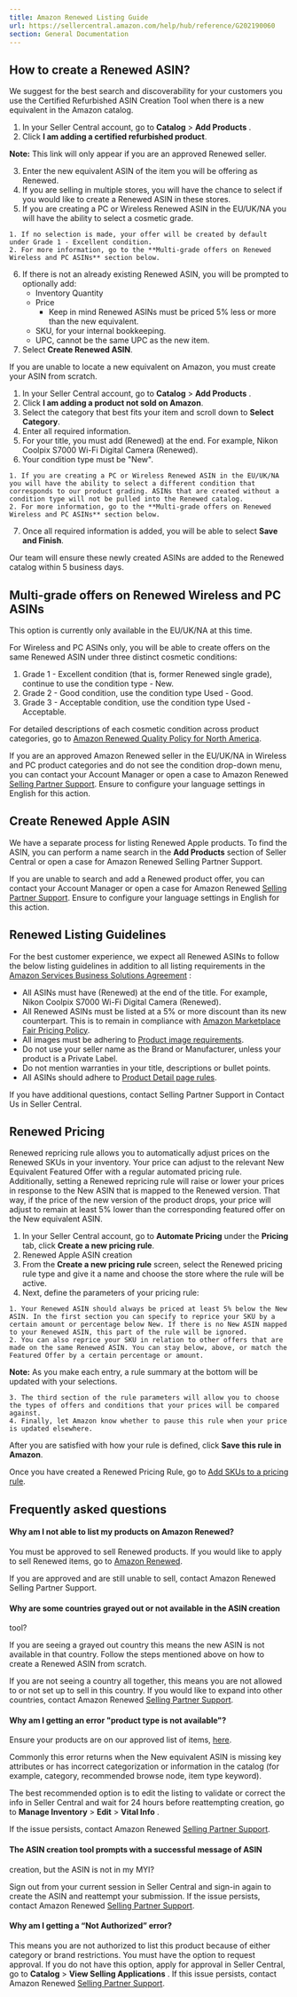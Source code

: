 ```yaml
---
title: Amazon Renewed Listing Guide
url: https://sellercentral.amazon.com/help/hub/reference/G202190060
section: General Documentation
---
```


## How to create a Renewed ASIN?

We suggest for the best search and discoverability for your customers you use
the Certified Refurbished ASIN Creation Tool when there is a new equivalent in
the Amazon catalog.  

  1. In your Seller Central account, go to **Catalog** > **Add Products** .
  2. Click **I am adding a certified refurbished product**.

**Note:** This link will only appear if you are an approved Renewed seller.

  3. Enter the new equivalent ASIN of the item you will be offering as Renewed.
  4. If you are selling in multiple stores, you will have the chance to select if you would like to create a Renewed ASIN in these stores.
  5. If you are creating a PC or Wireless Renewed ASIN in the EU/UK/NA you will have the ability to select a cosmetic grade.  

    1. If no selection is made, your offer will be created by default under Grade 1 - Excellent condition.
    2. For more information, go to the **Multi-grade offers on Renewed Wireless and PC ASINs** section below.
  6. If there is not an already existing Renewed ASIN, you will be prompted to optionally add:
     * Inventory Quantity 
     * Price
       * Keep in mind Renewed ASINs must be priced 5% less or more than the new equivalent. 
     * SKU, for your internal bookkeeping.
     * UPC, cannot be the same UPC as the new item.
  7. Select **Create Renewed ASIN**.

If you are unable to locate a new equivalent on Amazon, you must create your
ASIN from scratch.  

  1. In your Seller Central account, go to **Catalog** > **Add Products** .
  2. Click **I am adding a product not sold on Amazon**.
  3. Select the category that best fits your item and scroll down to **Select Category**.
  4. Enter all required information.
  5. For your title, you must add (Renewed) at the end. For example, Nikon Coolpix S7000 Wi-Fi Digital Camera (Renewed).
  6. Your condition type must be "New".  

    1. If you are creating a PC or Wireless Renewed ASIN in the EU/UK/NA you will have the ability to select a different condition that corresponds to our product grading. ASINs that are created without a condition type will not be pulled into the Renewed catalog.
    2. For more information, go to the **Multi-grade offers on Renewed Wireless and PC ASINs** section below.
  7. Once all required information is added, you will be able to select **Save and Finish**.

Our team will ensure these newly created ASINs are added to the Renewed
catalog within 5 business days.

## Multi-grade offers on Renewed Wireless and PC ASINs

This option is currently only available in the EU/UK/NA at this time.

For Wireless and PC ASINs only, you will be able to create offers on the same
Renewed ASIN under three distinct cosmetic conditions:  

  1. Grade 1 - Excellent condition (that is, former Renewed single grade), continue to use the condition type - New.
  2. Grade 2 - Good condition, use the condition type Used - Good.
  3. Grade 3 - Acceptable condition, use the condition type Used -Acceptable.

For detailed descriptions of each cosmetic condition across product
categories, go to [Amazon Renewed Quality Policy for North
America](/gp/help/G202190320).

If you are an approved Amazon Renewed seller in the EU/UK/NA in Wireless and
PC product categories and do not see the condition drop-down menu, you can
contact your Account Manager or open a case to Amazon Renewed [Selling Partner
Support](/help/hub/support#). Ensure to configure your language settings in
English for this action.

## Create Renewed Apple ASIN

We have a separate process for listing Renewed Apple products. To find the
ASIN, you can perform a name search in the **Add Products** section of Seller
Central or open a case for Amazon Renewed Selling Partner Support.

If you are unable to search and add a Renewed product offer, you can contact
your Account Manager or open a case for Amazon Renewed [Selling Partner
Support](/help/hub/support#). Ensure to configure your language settings in
English for this action.

## Renewed Listing Guidelines

For the best customer experience, we expect all Renewed ASINs to follow the
below listing guidelines in addition to all listing requirements in the
[Amazon Services Business Solutions Agreement](/gp/help/G1791) :

  * All ASINs must have (Renewed) at the end of the title. For example, Nikon Coolpix S7000 Wi-Fi Digital Camera (Renewed).
  * All Renewed ASINs must be listed at a 5% or more discount than its new counterpart. This is to remain in compliance with [Amazon Marketplace Fair Pricing Policy](/gp/help/G5TUVJKZHUVMN77V).
  * All images must be adhering to [Product image requirements](/gp/help/G1881).
  * Do not use your seller name as the Brand or Manufacturer, unless your product is a Private Label.
  * Do not mention warranties in your title, descriptions or bullet points.
  * All ASINs should adhere to [Product Detail page rules](/gp/help/G200390640).

If you have additional questions, contact Selling Partner Support in Contact
Us in Seller Central.

## Renewed Pricing

Renewed repricing rule allows you to automatically adjust prices on the
Renewed SKUs in your inventory. Your price can adjust to the relevant New
Equivalent Featured Offer with a regular automated pricing rule. Additionally,
setting a Renewed repricing rule will raise or lower your prices in response
to the New ASIN that is mapped to the Renewed version. That way, if the price
of the new version of the product drops, your price will adjust to remain at
least 5% lower than the corresponding featured offer on the New equivalent
ASIN.

  

  1. In your Seller Central account, go to **Automate Pricing** under the **Pricing** tab, click **Create a new pricing rule**.
  2. Renewed Apple ASIN creation
  3. From the **Create a new pricing rule** screen, select the Renewed pricing rule type and give it a name and choose the store where the rule will be active.
  4. Next, define the parameters of your pricing rule:  

    1. Your Renewed ASIN should always be priced at least 5% below the New ASIN. In the first section you can specify to reprice your SKU by a certain amount or percentage below New. If there is no New ASIN mapped to your Renewed ASIN, this part of the rule will be ignored.
    2. You can also reprice your SKU in relation to other offers that are made on the same Renewed ASIN. You can stay below, above, or match the Featured Offer by a certain percentage or amount.

**Note:** As you make each entry, a rule summary at the bottom will be updated
with your selections.

    3. The third section of the rule parameters will allow you to choose the types of offers and conditions that your prices will be compared against.
    4. Finally, let Amazon know whether to pause this rule when your price is updated elsewhere.

After you are satisfied with how your rule is defined, click **Save this rule
in Amazon**.

Once you have created a Renewed Pricing Rule, go to [Add SKUs to a pricing
rule](/gp/help/201995760).

## Frequently asked questions

#### Why am I not able to list my products on Amazon Renewed?

You must be approved to sell Renewed products. If you would like to apply to
sell Renewed items, go to [Amazon Renewed](/gp/help/G201648580).

If you are approved and are still unable to sell, contact Amazon Renewed
Selling Partner Support.

#### Why are some countries grayed out or not available in the ASIN creation
tool?

If you are seeing a grayed out country this means the new ASIN is not
available in that country. Follow the steps mentioned above on how to create a
Renewed ASIN from scratch.

If you are not seeing a country all together, this means you are not allowed
to or not set up to sell in this country. If you would like to expand into
other countries, contact Amazon Renewed [Selling Partner
Support](/help/hub/support#).

#### Why am I getting an error "product type is not available"?

Ensure your products are on our approved list of items,
[here](/gp/help/GZZVY5QX4DZHWHSW).

Commonly this error returns when the New equivalent ASIN is missing key
attributes or has incorrect categorization or information in the catalog (for
example, category, recommended browse node, item type keyword).

The best recommended option is to edit the listing to validate or correct the
info in Seller Central and wait for 24 hours before reattempting creation, go
to **Manage Inventory** > **Edit** > **Vital Info** .

If the issue persists, contact Amazon Renewed [Selling Partner
Support](/help/hub/support#).

#### The ASIN creation tool prompts with a successful message of ASIN
creation, but the ASIN is not in my MYI?

Sign out from your current session in Seller Central and sign-in again to
create the ASIN and reattempt your submission. If the issue persists, contact
Amazon Renewed [Selling Partner Support](/help/hub/support#).

#### Why am I getting a “Not Authorized” error?

This means you are not authorized to list this product because of either
category or brand restrictions. You must have the option to request approval.
If you do not have this option, apply for approval in Seller Central, go to
**Catalog** > **View Selling Applications** . If this issue persists, contact
Amazon Renewed [Selling Partner Support](/help/hub/support#).

